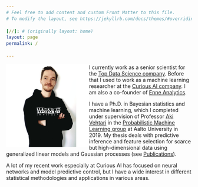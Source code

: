 ```yaml
---
# Feel free to add content and custom Front Matter to this file.
# To modify the layout, see https://jekyllrb.com/docs/themes/#overriding-theme-defaults

[//]: # (originally layout: home)
layout: page
permalink: /

---
```


<img src="pics/pic1.jpeg" alt="Juho Piironen" width="225" align="left" />


I currently work as a senior scientist for the [Top Data Science company](https://topdatascience.com/). Before that I used to work as a machine learning researcher at the [Curious AI company](https://thecuriousaicompany.com/). I am also a co-founder of [Enne Analytics](https://www.enneanalytics.com/).

I have a Ph.D. in Bayesian statistics and machine learning, which I completed under supervision of Professor [Aki Vehtari](http://users.aalto.fi/~ave/) in the [Probabilistic Machine Learning group](http://research.cs.aalto.fi/pml) at Aalto University in 2019. My thesis deals with predictive inference and feature selection for scarce but high-dimensional data using generalized linear models and Gaussian processes (see [Publications](/publications/)).

A lot of my recent work especially at Curious AI has focused on neural networks and model predictive control, but I have a wide interest in different statistical methodologies and applications in various areas. 



